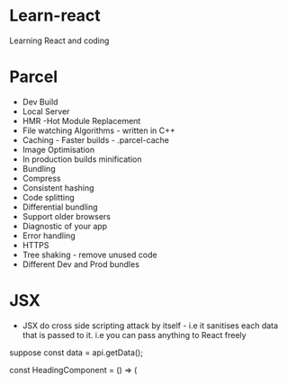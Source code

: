 # Learn-react

Learning React and coding

# Parcel

- Dev Build
- Local Server
- HMR -Hot Module Replacement
- File watching Algorithms - written in C++
- Caching - Faster builds - .parcel-cache
- Image Optimisation
- In production builds minification
- Bundling
- Compress
- Consistent hashing
- Code splitting
- Differential bundling
- Support older browsers
- Diagnostic of your app
- Error handling
- HTTPS
- Tree shaking - remove unused code
- Different Dev and Prod bundles

# JSX

- JSX do cross side scripting attack by itself - i.e it sanitises each data that is passed to it. i.e you can pass anything to React freely

suppose const data = api.getData();

const HeadingComponent = () => (

  <div id="container">
    <Title />
    {data}
    <h2>{100 + 200}</h2>
    {heading}
    <h1>Hello I am rendering React Component</h1>
  </div>
);

here if getData passes any malicious code to your site.
then JSX will sanitises it and then it gets rendered to html.

# Folder structer for Food App

/\*\*

- Header
- - Logo\*
- - Nav Items
- Body
- - Search
- - Restaurant Container
-     - Restaurant Card
- Footer
- - Copyrights
- - Links
- - Address
- - Contact
    \*\*/

# Two types of export/import

- Default Export/import
  export default Component;
  import Component from 'path';

- Named Export/import
  export Const Component;
  import {Component} from 'path';

  # React Hooks

  (Normal JS Utility Functions)

- useState() - Superpowerful state Variables in React
- useEffect()

# UseEffect hook

- IF NO DEPENDENCY ARRAY - use effect is called on every component render.
  useEffect(() => {
  fetchData();
  });
- When depency array - use effect is called only on initial render. It will not called again when any use sate element is called.
  useEffect(() => {
  fetchData();
  }, []);
- When we put something inthe dependency - then use effect is called everytime the dependency is changed.
  useEffect(() => {
  fetchData();
  }, [valueSearched]);
